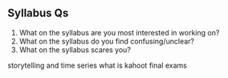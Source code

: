 Syllabus Qs
-----------------------
1. What on the syllabus are you most interested in working on?
2. What on the syllabus do you find confusing/unclear?
3. What on the syllabus scares you?

storytelling and time series
what is kahoot
final exams
